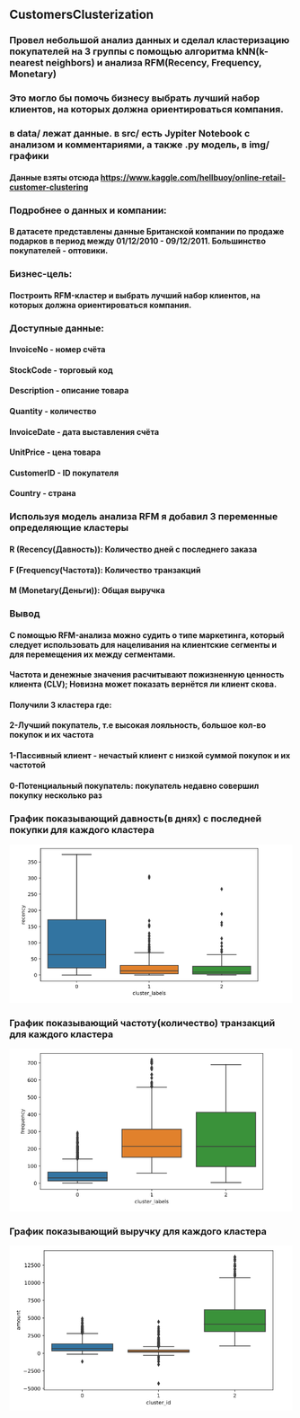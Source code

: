 ## CustomersClusterization

### Провел небольшой анализ данных и сделал кластеризацию покупателей на 3 группы с помощью алгоритма kNN(k-nearest neighbors) и анализа RFM(Recency, Frequency, Monetary)

### Это могло бы помочь бизнесу выбрать лучший набор клиентов, на которых должна ориентироваться компания.

### в data/ лежат данные. в src/ есть Jypiter Notebook с анализом и комментариями, а также .py модель, в img/ графики

#### Данные взяты отсюда https://www.kaggle.com/hellbuoy/online-retail-customer-clustering

### Подробнее о данных и компании:
#### В датасете представлены данные Британской компании по продаже подарков в период между 01/12/2010 - 09/12/2011. Большинство покупателей - оптовики.

### Бизнес-цель:
#### Построить RFM-кластер и выбрать лучший набор клиентов, на которых должна ориентироваться компания.

### Доступные данные: 
#### InvoiceNo - номер счёта
#### StockCode - торговый код
#### Description - описание товара
#### Quantity - количество
#### InvoiceDate - дата выставления счёта
#### UnitPrice - цена товара
#### CustomerID - ID покупателя
#### Country - страна

### Используя модель анализа RFM я добавил 3 переменные определяющие кластеры
#### R (Recency(Давность)): Количество дней с последнего заказа
#### F (Frequency(Частота)): Количество транзакций
#### M (Monetary(Деньги)): Общая выручка

### Вывод
#### С помощью RFM-анализа можно судить о типе маркетинга, который следует использовать для нацеливания на клиентские сегменты и для перемещения их между сегментами.
#### Частота и денежные значения расчитывают пожизненную ценность клиента (CLV); Новизна может показать вернётся ли клиент скова.
#### Получили 3 кластера где:
#### 2-Лучший покупатель, т.е высокая лояльность, большое кол-во покупок и их частота
#### 1-Пассивный клиент - нечастый клиент с низкой суммой покупок и их частотой
#### 0-Потенциальный покупатель: покупатель недавно совершил покупку несколько раз

### График показывающий давность(в днях) с последней покупки для каждого кластера
![Recency Plot](img/recency.png)

### График показывающий частоту(количество) транзакций для каждого кластера
![Frequency Plot](img/frequency.png)

### График показывающий выручку для каждого кластера
![Frequency Plot](img/amount_plot.png)
